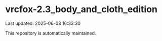 # vrcfox-2.3_body_and_cloth_edition

Last updated: 2025-06-08 16:33:30

This repository is automatically maintained.
